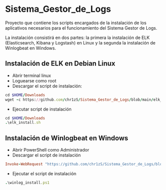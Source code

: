 # Sistema_Gestor_de_Logs

Proyecto que contiene los scripts encargados de la instalación de los aplicativos necesarios
para el funcionamiento del Sistema Gestor de Logs.

La instalación consistirá en dos partes: la primera la instalación de ELK (Elasticsearch, Kibana
y Logstash) en Linux y la segunda la instalación de Winlogbeat en Windows.

## Instalación de ELK en Debian Linux
- Abrir terminal linux 
- Loguearse como root
- Descargar el script de instalación: 
```ruby
cd $HOME/Downloads
wget -c https://github.com/chr1zS/Sistema_Gestor_de_Logs/blob/main/elk_install.sh
```
- Ejecutar script de instalación
```ruby
cd $HOME/Downloads
.\elk_install.sh
```

## Instalación de Winlogbeat en Windows
- Abrir PowerShell como Administrador
- Descargar el script de instalación
```ruby
Invoke-WebRequest "https://github.com/chr1zS/Sistema_Gestor_de_Logs/blob/main/winlog_install.ps1" -OutFile "$HOME\Downloads\winlog_install.ps1"
```
- Ejecutar el script de instalación
```ruby
.\winlog_install.ps1
```
